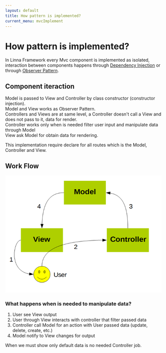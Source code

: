 ```yaml
---
layout: default
title: How pattern is implemented?
current_menu: mvcImplement
---
```


# How pattern is implemented?

In Linna Framework every Mvc component is implemented as isolated, interaction between components happens through
[Dependency Injection](https://en.wikipedia.org/wiki/Dependency_injection) or 
through [Observer Pattern](https://en.wikipedia.org/wiki/Observer_pattern).

## Component iteraction

Model is passed to View and Controller by class constructor (constructor injection).<br />
Model and View works as Observer Pattern.<br />
Controllers and Views are at same level, a Controller doesn't call a View and does not pass to it, data for render.<br />
Controller works only when is needed filter user input and manipulate data through Model<br />
View ask Model for obtain data for rendering.

This implementation require declare for all routes which is the Model, Controller and View. 

## Work Flow

![Mvc Diagram](img/mvc_diagram.png)

### What happens when is needed to manipulate data?
1. User see View output
2. User through View interacts with controller that filter passed data
3. Controller call Model for an action with User passed data (update, delete, create, etc.)
4. Model notify to View changes for output

When we must show only default data is no needed Controller job.
